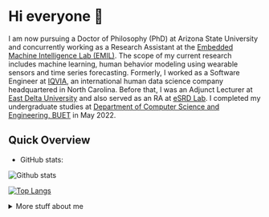 # Hi everyone :wave:

I am now pursuing a Doctor of Philosophy (PhD) at Arizona State University and concurrently working as a Research Assistant at the  [Embedded Machine Intelligence Lab (EMIL)](https://ghasemzadeh.com/). The scope of my current research includes machine learning, human behavior modeling using wearable sensors and time series forecasting. Formerly, I worked as a Software Engineer at [IQVIA](https://www.iqvia.com/), an international human data science company headquartered in North Carolina. Before that, I was an Adjunct Lecturer at [East Delta University](https://www.eastdelta.edu.bd/) and also served as an RA at [eSRD Lab](http://esrdlab.cse.buet.ac.bd/). I completed my undergraduate studies at [Department of Computer Science and Engineering, BUET](https://cse.buet.ac.bd/) in May 2022.


## Quick Overview
* GitHub stats:  

![Github stats](https://github-readme-stats.vercel.app/api?username=shovito66&hide=stars,issues,contribs&show_icons=true&theme=radical&count_private=true)

[![Top Langs](https://github-readme-stats.vercel.app/api/top-langs/?username=shovito66&langs_count=6&hide=html,css&layout=compact&theme=radical&include_all_commits=true)](https://github.com/shovito66/github-readme-stats)

<details>
<summary>
  More stuff about me
</summary>

 

## What I do

I am currently working on multiple research projects which include building predictive models for Parkinson's patients and human behavior modeling. My research works mainly focus on wearable sensors and mobile health.

## My skills 📜

### Web technologies

- <img src="https://media1.giphy.com/media/ln7z2eWriiQAllfVcn/giphy.gif?cid=790b761118c930ca4ec1368514abd87d7e3fd452fd865464&rid=giphy.gif&ct=s" height='15px' width='15px' > JavaScript
- <img src="https://icon-library.com/images/java-icon-images/java-icon-images-11.jpg" height='18px' width='18px' > Java
- <img src="https://www.clipartmax.com/png/small/39-396037_big-image-python-gif-file-logo.png" height='15px' width='15px' > Python
- <img src="./TensorFlow-Dark.svg" height='19px' width='19px'>  TensorFlow
- <img src="https://cdn.freebiesupply.com/logos/large/2x/react-1-logo-png-transparent.png" height='15px' width='15px' > Reactjs
- <img src="https://www.offidocs.com/imageswebp/logohtmlhtml5.jpg.webp" height='18px' width='18px' > HTML, CSS
- <img src="https://www.clipartmax.com/png/middle/89-894960_js-discord-bot-logo-node-js-and-react-js.png" height='18px' width='18px' > Node.js 
- <img src="https://cdn.worldvectorlogo.com/logos/django.svg" height='18px' width='18px' > Django
- <img src="https://cms-assets.tutsplus.com/cdn-cgi/image/width=300/uploads/users/45/posts/19786/preview_image/django-rest-framework-wide-retina-preview.gif" height='18px' width='18px' > Django Rest Framework
- <img src="https://undocumentedmatlab.com/images/PostgreSQL.gif" height='18px' width='18px' > Postgres
- <img src="https://www.iconsdb.com/icons/preview/soylent-red/mysql-xxl.png" height='18px' width='18px' > MySQL
- <img src="https://cdn.iconscout.com/icon/free/png-256/mongodb-3629020-3030245.png" height='18px' width='18px' > MongoDB
- <img src="https://www.laurel-group.com/wp-content/uploads/AWS-logo.png" height='18px' width='18px' > AWS 
  

### Application Development

- KPI [IQVIA]
- Spondon mHealth App
- College Database System
- SkillNao


## What I'm currently learning 📚

- Different predictive models for wearable sensors; self-supervised and semi-supervised learning for noisy data, different data augmentation methods for wearable sensors.


</details>
